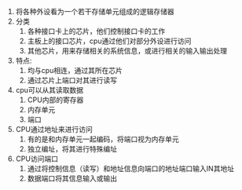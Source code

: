 1. 将各种外设看为一个若干存储单元组成的逻辑存储器
2. 分类
   1. 各种接口卡上的芯片，他们控制接口卡的工作
   2. 主板上的接口芯片，cpu通过他们对部分外设进行访问
   3. 其他芯片，用来存储相关的系统信息，或进行相关的输入输出处理
3. 特点:
   1. 均与cpu相连，通过其所在芯片
   2. 通过芯片上端口对其进行读写
4. cpu可以从其读取数据
   1. CPU内部的寄存器
   2. 内存单元
   3. 端口
5. CPU通过地址来进行访问
   1. 有的是和内存单元一起编码，将端口视为内存单元
   2. 独立编址，将其进行特殊编址
6. CPU访问端口
   1. 通过将控制信息（读写）和地址信息向端口的地址端口输入IN其地址
   2. 数据端口将其信息输入或输出